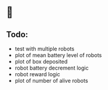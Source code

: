 # 🚧


## Todo:
- test with multiple robots
- plot of mean battery level of robots
- plot of box deposited
- robot battery decrement logic
- robot reward logic
- plot of number of alive robots
